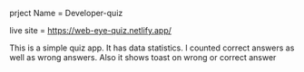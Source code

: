 prject Name = Developer-quiz

live site = https://web-eye-quiz.netlify.app/

This is a simple quiz app. It has data statistics. I counted correct answers as well as wrong answers. Also it shows toast on wrong or correct answer
